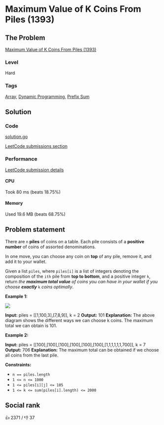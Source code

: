 # Maximum Value of K Coins From Piles (1393)

## The Problem

[Maximum Value of K Coins From Piles (1393)](https://leetcode.com/problems/maximum-value-of-k-coins-from-piles)

### Level

Hard

### Tags

 [Array](https://leetcode.com/tag/array), [Dynamic Programming](https://leetcode.com/tag/dynamic-programming), [Prefix Sum](https://leetcode.com/tag/prefix-sum)

## Solution

### Code

[solution.go](solution.go)

[LeetCode submissions section](https://leetcode.com/problems/maximum-value-of-k-coins-from-piles/submissions/953855455/)

### Performance

[LeetCode submission details](https://leetcode.com/submissions/detail/953855455/)

#### CPU

Took 80 ms (beats 18.75%)

#### Memory

Used 19.6 MB (beats 68.75%)

## Problem statement

There are `n` **piles** of coins on a table. Each pile consists of a **positive number** of coins of assorted denominations.

In one move, you can choose any coin on **top** of any pile, remove it, and add it to your wallet.

Given a list `piles`, where `piles[i]` is a list of integers denoting the composition of the `ith` pile from **top to bottom**, and a positive integer `k`, return _the **maximum total value** of coins you can have in your wallet if you choose **exactly**_ `k` _coins optimally_.

**Example 1:**

![](https://assets.leetcode.com/uploads/2019/11/09/e1.png) 


**Input:** piles = [[1,100,3],[7,8,9]], k = 2
**Output:** 101
**Explanation:**
The above diagram shows the different ways we can choose k coins.
The maximum total we can obtain is 101.

**Example 2:**


**Input:** piles = [[100],[100],[100],[100],[100],[100],[1,1,1,1,1,1,700]], k = 7
**Output:** 706
**Explanation:**
The maximum total can be obtained if we choose all coins from the last pile.

**Constraints:**

* `n == piles.length`
* `1 <= n <= 1000`
* `1 <= piles[i][j] <= 105`
* `1 <= k <= sum(piles[i].length) <= 2000`

## Social rank

:thumbsup: 2371 / :thumbsdown: 37
